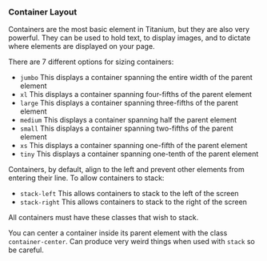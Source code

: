 ### Container Layout

Containers are the most basic element in Titanium, but they are also very powerful. They can be used to hold text, to display images, and to dictate where elements are displayed on your page.

There are 7 different options for sizing containers:

* `jumbo` This displays a container spanning the entire width of the parent element
* `xl` This displays a container spanning four-fifths of the parent element
* `large` This displays a container spanning three-fifths of the parent element
* `medium` This displays a container spanning half the parent element
* `small` This displays a container spanning two-fifths of the parent element
* `xs` This displays a container spanning one-fifth of the parent element
* `tiny` This displays a container spanning one-tenth of the parent element

Containers, by default, align to the left and prevent other elements from entering their line. To allow containers to stack:

* `stack-left` This allows containers to stack to the left of the screen
* `stack-right` This allows containers to stack to the right of the screen

All containers must have these classes that wish to stack.

You can center a container inside its parent element with the class `container-center`. Can produce very weird things when used with `stack` so be careful.



